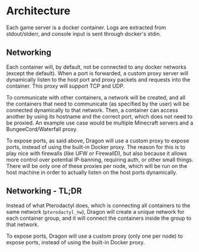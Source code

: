 # Architecture

Each game server is a docker container.
Logs are extracted from stdout/stderr, and console input is sent through docker's stdin.

## Networking

Each container will, by default, not be connected to any docker networks (except the default).
When a port is forwarded, a custom proxy server will dynamically listen to the host port and
proxy packets and requests into the container. This proxy will support TCP and UDP.

To communicate with other containers, a network will be created, and all the containers that need
to communicate (as specified by the user) will be connected dynamically to that network. Then, a
container can access another by using its hostname and the correct port, which does not need to be
proxied. An example use case would be multiple Minecraft servers and a BungeeCord/Waterfall proxy.

To expose ports, as said above, Dragon will use a custom proxy to expose ports, instead of using the
built-in Docker proxy. The reason for this is to play nice with firewalls (like UFW or FirewallD),
but also because it allows more control over potential IP-banning, requiring auth, or other small
things. There will be only one of these proxies per node, which will be run on the host machine in
order to actually listen on the host ports dynamically.

## Networking - TL;DR

Instead of what Pterodactyl does, which is connecting all containers to the same network
(`pterodactyl_nw`), Dragon will create a unique network for each container group, and it
will connect the containers inside the group to that network.

To expose ports, Dragon will use a custom proxy (only one per node) to expose ports, instead of using the built-in Docker proxy.
